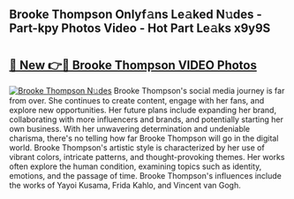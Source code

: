 ## Brooke Thompson Onlyf𝚊ns Le𝚊ked N𝚞des - Part-kpy Photos Video - Hot Part Le𝚊ks x9y9S

# <h2><a href="http://ab75310.deff.icu/?id=Brooke+Thompson">🔗 New 👉🔴 Brooke Thompson VIDEO Photos</a></h2>

[![Brooke Thompson N𝚞des](https://i.imgur.com/rIISA9y.gif)](http://ab75310.deff.icu/?id=Brooke+Thompson)
Brooke Thompson's social media journey is far from over. She continues to create content, engage with her fans, and explore new opportunities. Her future plans include expanding her brand, collaborating with more influencers and brands, and potentially starting her own business. With her unwavering determination and undeniable charisma, there's no telling how far Brooke Thompson will go in the digital world. Brooke Thompson's artistic style is characterized by her use of vibrant colors, intricate patterns, and thought-provoking themes. Her works often explore the human condition, examining topics such as identity, emotions, and the passage of time. Brooke Thompson's influences include the works of Yayoi Kusama, Frida Kahlo, and Vincent van Gogh.
